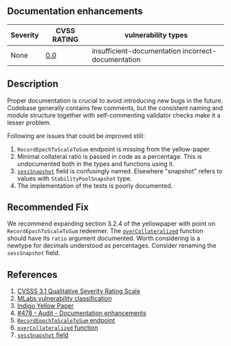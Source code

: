 ## Documentation enhancements

| Severity | CVSS RATING | vulnerability types |
| -- | -- | -- |
| None | [0.0](https://nvd.nist.gov/vuln-metrics/cvss/v3-calculator?vector=AV:N/AC:L/PR:N/UI:N/S:C/C:N/I:N/A:N/E:U/RL:X/RC:X/CR:H/IR:H/AR:M/MAV:X/MAC:X/MPR:X/MUI:X/MS:X/MC:N/MI:N/MA:N&version=3.1) | insufficient-documentation incorrect-documentation |

## Description 
Proper documentation is crucial to avoid introducing new bugs in the future.
Codebase generally contains few comments, but the consistent naming and module structure together with self-commenting validator checks make it a lesser problem.

Following are issues that could be improved still:

1. `RecordEpochToScaleToSum` endpoint is missing from the yellow-paper.
1. Minimal collateral ratio is passed in code as a percentage. This is undocumented both in the types and functions using it.
2. [`sessSnapshot`](https://github.com/IndigoProtocol/smart-contracts/blob/c2748d1c03d089fcf913d31ace378a4920e909bd/src/Indigo/Contracts/StabilityPool/Common.hs#L207) field is confusingly named. Elsewhere "snapshot" refers to values with `StabilityPoolSnapshot` type.
3. The implementation of the tests is poorly documented.

## Recommended Fix

We recommend expanding section 3.2.4 of the yellowpaper with point on `RecordEpochToScaleToSum` redeemer. The [`overCollateralized`](https://github.com/IndigoProtocol/smart-contracts/blob/c2748d1c03d089fcf913d31ace378a4920e909bd/src/Indigo/Contracts/CDP/Common.hs#L241) function should have its `ratio` argument documented. Worth considering is a newtype for decimals understood as percentages. Consider renaming the `sessSnapshot` field.

## References

1. [CVSSS 3.1 Qualitative Severity Rating Scale](https://www.first.org/cvss/v3.1/specification-document)
2. [MLabs vulnerability classification](https://www.notion.so/Vulnerability-Types-ad39253c84ce443a82b835d94d765ba2)
3. [Indigo Yellow Paper](https://indigoprotocol.io/wp-content/uploads/2022/01/yellowpaper.pdf)
4. [#478 - Audit - Documentation enhancements](https://github.com/IndigoProtocol/smart-contracts/issues/478)
5. [`RecordEpochToScaleToSum` endpoint](https://github.com/IndigoProtocol/smart-contracts/blob/c2748d1c03d089fcf913d31ace378a4920e909bd/src/Indigo/Contracts/StabilityPool/OnChain.hs#L94)
6. [`overCollateralized` function](https://github.com/IndigoProtocol/smart-contracts/blob/c2748d1c03d089fcf913d31ace378a4920e909bd/src/Indigo/Contracts/CDP/Common.hs#L241)
7. [`sessSnapshot` field](https://github.com/IndigoProtocol/smart-contracts/blob/c2748d1c03d089fcf913d31ace378a4920e909bd/src/Indigo/Contracts/StabilityPool/Common.hs#L207)